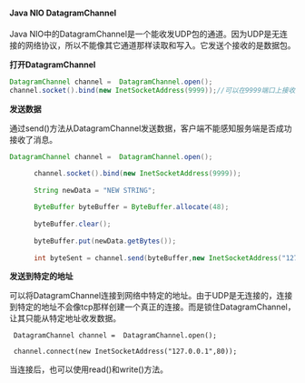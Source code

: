 #### Java NIO DatagramChannel

Java NIO中的DatagramChannel是一个能收发UDP包的通道。因为UDP是无连接的网络协议，所以不能像其它通道那样读取和写入。它发送个接收的是数据包。

**打开DatagramChannel**

```java
DatagramChannel channel =  DatagramChannel.open();   
channel.socket().bind(new InetSocketAddress(9999));//可以在9999端口上接收数据包
```

**发送数据**

通过send()方法从DatagramChannel发送数据，客户端不能感知服务端是否成功接收了消息。

```java
DatagramChannel channel =  DatagramChannel.open();

      channel.socket().bind(new InetSocketAddress(9999));
      
      String newData = "NEW STRING";
      
      ByteBuffer byteBuffer = ByteBuffer.allocate(48);
      
      byteBuffer.clear();
      
      byteBuffer.put(newData.getBytes());
      
      int byteSent = channel.send(byteBuffer,new InetSocketAddress("127.0.0.1",9999));
```

**发送到特定的地址**

可以将DatagramChannel连接到网络中特定的地址。由于UDP是无连接的，连接到特定的地址不会像tcp那样创建一个真正的连接。而是锁住DatagramChannel，让其只能从特定地址收发数据。

```
 DatagramChannel channel =  DatagramChannel.open();

 channel.connect(new InetSocketAddress("127.0.0.1",80));
```

当连接后，也可以使用read()和write()方法。